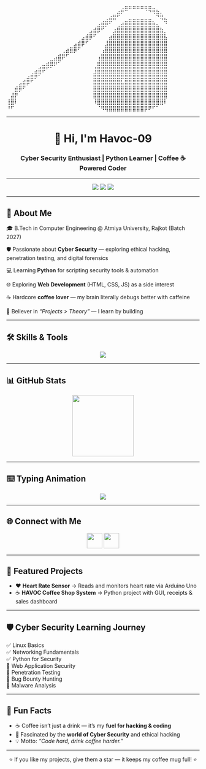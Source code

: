 <!-- Dark-mode coffee ASCII banner — paste at the very top -->
⠀⠀⠀⠀⠀⠀⠀⠀⠀⠀⠀⠀⠀⠀⠀⠀⠀⠀⠀⠀⠀⠀⠀⠀⠀⠀⠀⠀⠀⠀⣀⣀⣀⣀⣀⣀⣀
⠀⠀⠀⠀⠀⠀⠀⠀⠀⠀⠀⠀⠀⠀⠀⠀⠀⠀⠀⠀⠀⠀⠀⠀⠀⠀⠀⠀⣠⡾⠛⠉⠉⠉⠉⠙⠻⢿⣦⡀
⠀⠀⠀⠀⠀⠀⠀⠀⠀⠀⠀⠀⠀⠀⠀⠀⠀⠀⠀⠀⠀⠀⠀⠀⠀⢀⣴⣿⠋⠀⠀⣀⣀⣀⣀⣀⣀⠀⠙⢿⣄
⠀⠀⠀⠀⠀⠀⠀⠀⠀⠀⠀⠀⠀⠀⠀⠀⠀⠀⠀⠀⠀⠀⠀⣠⣾⡿⠋⠀⢀⣴⣿⣿⣿⣿⣿⣿⣿⣷⣄⠀⠙
⠀⠀⠀⠀⠀⠀⠀⠀⠀⠀⠀⠀⠀⠀⠀⠀⠀⠀⠀⠀⠀⣠⣾⡿⠋⠀⠀⣰⣿⣿⣿⣿⣿⣿⣿⣿⣿⣿⣿⣷⡀
⠀⠀⠀⠀⠀⠀⠀⠀⠀⠀⠀⠀⠀⠀⠀⠀⠀⠀⠀⣠⣾⡿⠋⠀⠀⠀⣴⣿⣿⣿⣿⣿⣿⣿⣿⣿⣿⣿⣿⣿⣧
⠀⠀⠀⠀⠀⠀⠀⠀⠀⠀⠀⠀⠀⠀⠀⠀⠀⣠⣾⡿⠋⠀⠀⠀⠀⣸⣿⣿⣿⣿⣿⣿⣿⣿⣿⣿⣿⣿⣿⣿⣿
⠀⠀⠀⠀⠀⠀⠀⠀⠀⠀⠀⠀⠀⠀⢀⣴⣿⡿⠋⠀⠀⠀⠀⠀⢠⣿⣿⣿⣿⣿⣿⣿⣿⣿⣿⣿⣿⣿⣿⣿⣿
⠀⠀⠀⠀⠀⠀⠀⠀⠀⠀⠀⠀⣠⣾⡿⠋⠀⠀⠀⠀⠀⠀⠀⢠⣿⣿⣿⣿⣿⣿⣿⣿⣿⣿⣿⣿⣿⣿⣿⣿⣿
⠀⠀⠀⠀⠀⠀⠀⠀⠀⣀⣴⣿⡿⠋⠀⠀⠀⠀⠀⠀⠀⠀⠀⣾⣿⣿⣿⣿⣿⣿⣿⣿⣿⣿⣿⣿⣿⣿⣿⣿⣿
⠀⠀⠀⠀⠀⠀⠀⣠⣾⡿⠋⠁⠀⠀⠀⠀⠀⠀⠀⠀⠀⠀⢸⣿⣿⣿⣿⣿⣿⣿⣿⣿⣿⣿⣿⣿⣿⣿⣿⣿⣿
⠀⠀⠀⠀⠀⣠⣾⡿⠋⠀⠀⠀⠀⠀⠀⠀⠀⠀⠀⠀⠀⠀⣿⣿⣿⣿⣿⣿⣿⣿⣿⣿⣿⣿⣿⣿⣿⣿⣿⣿⣿
⠀⠀⠀⣠⣾⡿⠋⠀⠀⠀⠀⠀⠀⠀⠀⠀⠀⠀⠀⠀⠀⠀⣿⣿⣿⣿⣿⣿⣿⣧⣿⣿⣿⣿⣿⣿⣿⣿⣿⣿⣿
⠀⠀⣾⡿⠋⠀⠀⠀⠀⠀⠀⠀⠀⠀⠀⠀⠀⠀⠀⠀⠀⠀⣿⣿⣿⣿⣿⣿⣿⣿⣿⣿⣿⣿⣿⣿⣿⣿⣿⣿⣿
⠀⣼⡟⠀⠀⠀⠀⠀⠀⠀⠀⠀⠀⠀⠀⠀⠀⠀⠀⠀⠀⠀⣿⣿⣿⣿⣿⣿⣿⣿⣿⣿⣿⣿⣿⣿⣿⣿⣿⣿⣿
⢸⣿⠇⠀⠀⠀⠀⠀⠀⠀⠀⠀⠀⠀⠀⠀⠀⠀⠀⠀⠀⠀⠸⣿⣿⣿⣿⣿⣿⣿⣿⣿⣿⣿⣿⣿⣿⣿⣿⣿⠇
⠘⠋⠀⠀⠀⠀⠀⠀⠀⠀⠀⠀⠀⠀⠀⠀⠀⠀⠀⠀⠀⠀⠀⠈⠻⢿⣿⣿⣿⣿⣿⣿⣿⣿⣿⡿⠟⠋⠁⠀

---

<h1 align="center">👋 Hi, I'm Havoc-09</h1>
<h3 align="center">Cyber Security Enthusiast | Python Learner | Coffee ☕ Powered Coder</h3>

---

<p align="center">
  <img src="https://img.shields.io/badge/Coffee-%E2%98%95-lightbrown" />
  <img src="https://img.shields.io/badge/Coding-Fueled%20by%20Coffee-orange" />
  <img src="https://img.shields.io/badge/CyberSecurity-Passion%20%26%20Focus-brown" />
</p>

---

## 🌟 About Me  

🎓 B.Tech in Computer Engineering @ Atmiya University, Rajkot (Batch 2027)  

🛡 Passionate about **Cyber Security** — exploring ethical hacking, penetration testing, and digital forensics  

💻 Learning **Python** for scripting security tools & automation  

🌐 Exploring **Web Development** (HTML, CSS, JS) as a side interest  

☕ Hardcore **coffee lover** — my brain literally debugs better with caffeine  

🚀 Believer in *“Projects > Theory”* — I learn by building  

---

## 🛠️ Skills & Tools  
<p align="center">
  <img src="https://skillicons.dev/icons?i=python,html,css,mysql,git,github,vscode,linux" />
</p>

---

## 📊 GitHub Stats  
<p align="center">
  <img src="https://github-readme-stats.vercel.app/api?username=Havoc-09&show_icons=true&theme=tokyonight" height="160" />
</p>

---

## ⌨️ Typing Animation  
<p align="center">
  <a href="https://readme-typing-svg.demolab.com">
    <img src="https://readme-typing-svg.demolab.com/?lines=Cyber+Security+Enthusiast;Python+Learner;Coffee+Lover+%26+Code+Brewer;Always+Exploring+New+Tech!&center=true&size=20&color=00F700">
  </a>
</p>

---

## 🌐 Connect with Me  
<p align="center">
<a href="https://www.linkedin.com/in/rohan-nair09"><img src="https://skillicons.dev/icons?i=linkedin" height="40" /></a>
<a href="work.rohannair@gmail.com"><img src="https://skillicons.dev/icons?i=gmail" height="40" /></a>
</p>

---

## 🚀 Featured Projects  
- ❤️ **Heart Rate Sensor** → Reads and monitors heart rate via Arduino Uno  
- ☕ **HAVOC Coffee Shop System** → Python project with GUI, receipts & sales dashboard  

---

## 🛡 Cyber Security Learning Journey  
✅ Linux Basics  
✅ Networking Fundamentals  
✅ Python for Security  
🔲 Web Application Security  
🔲 Penetration Testing  
🔲 Bug Bounty Hunting  
🔲 Malware Analysis  

---

## 🎯 Fun Facts  
- ☕ Coffee isn’t just a drink — it’s my **fuel for hacking & coding**  
- 🧠 Fascinated by the **world of Cyber Security** and ethical hacking  
- 💡 Motto: *“Code hard, drink coffee harder.”*  

---

<p align="center">⭐ If you like my projects, give them a star — it keeps my coffee mug full! ⭐</p>
